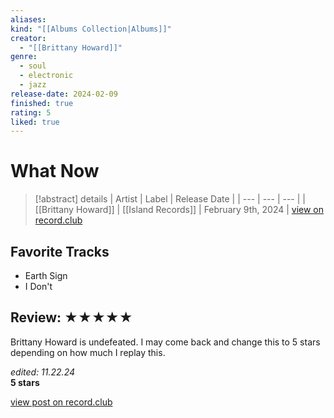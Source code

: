 ```yaml
---
aliases:
kind: "[[Albums Collection|Albums]]"
creator:
  - "[[Brittany Howard]]"
genre:
  - soul
  - electronic
  - jazz
release-date: 2024-02-09
finished: true
rating: 5
liked: true
---
```


# What Now

> [!abstract] details 
> | Artist     | Label     | Release Date | 
> | --- | --- | --- |
> | [[Brittany Howard]] | [[Island Records]] | February 9th, 2024 |
> [view on record.club](https://record.club/releases/albums/brittany-howard-what-now-2)

## Favorite Tracks
- Earth Sign
- I Don't

## Review: ★★★★★
Brittany Howard is undefeated. I may come back and change this to 5 stars depending on how much I replay this.

_edited: 11.22.24_  
**5 stars**

[view post on record.club](https://record.club/taurean/reviews/albums/brittany-howard-what-now-2)